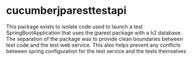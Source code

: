 # cucumberjparesttestapi

This package exists to isolate code used to launch a
test SpringBootApplication that uses the jparest package
with a h2 database. The separation of the package was
to provide clean boundaries between test code and the
test web service. This also helps prevent any conflicts
between spring configuration for the test service and
the tests themselves
